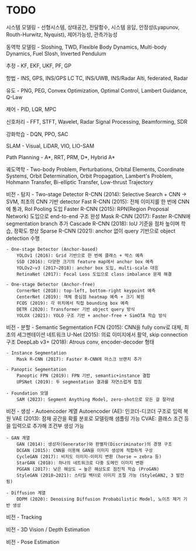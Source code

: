 # TODO



시스템 모델링 - 선형시스템, 상태공간, 전달함수, 시스템 응답, 안정성(Lyapunov, Routh-Hurwitz, Nyquist), 제어가능성, 관측가능성

동역학 모델링 - Sloshing, TWD, Flexible Body Dynamics, Multi-body Dynamics, Fuel Slosh, Inverted Pendulum

추정 - KF, EKF, UKF, PF, GP

항법 - INS, GPS, INS/GPS LC TC, INS/UWB, INS/Radar Alti, federated, Radar

유도 - PNG, PEG, Convex Optimization, Optimal Control, Lambert Guidance, Q-Law

제어 - PID, LQR, MPC

신호처리 - FFT, STFT, Wavelet, Radar Signal Processing, Beamforming, SDR

강화학습 - DQN, PPO, SAC

SLAM - Visual, LiDAR, VIO, LIO-SAM

Path Planning - A*, RRT, PRM, D*, Hybrid A*

궤도역학 - Two-body Problem, Perturbations, Orbital Elements, Coordinate Systems, Orbit Determination, Orbit Propagation, Lambert's Problem, Hohmann Transfer, Bi-elliptic Transfer, Low-thrust Trajectory



비전 - 탐지
    - Two-stage Detector
        R-CNN (2014): Selective Search + CNN → SVM, 최초의 CNN 기반 detector
        Fast R-CNN (2015): 전체 이미지를 한 번에 CNN에 통과, RoI Pooling 도입
        Faster R-CNN (2015): RPN(Region Proposal Network) 도입으로 end-to-end 구조 완성
        Mask R-CNN (2017): Faster R-CNN에 segmentation branch 추가
        Cascade R-CNN (2018): IoU 기준을 점차 높이며 학습, 정확도 향상
        Sparse R-CNN (2021): anchor 없이 query 기반으로 object detection 수행

    - One-stage Detector (Anchor-based)
        YOLOv1 (2016): Grid 기반으로 한 번에 클래스 + 박스 예측
        SSD (2016): 다양한 크기의 feature map에서 anchor box 예측
        YOLOv2~v3 (2017~2018): anchor box 도입, multi-scale 대응
        RetinaNet (2017): Focal Loss 도입으로 class imbalance 문제 해결

    - One-stage Detector (Anchor-free)
        CornerNet (2018): top-left, bottom-right keypoint 예측
        CenterNet (2019): 객체 중심점 heatmap 예측 + 크기 복원
        FCOS (2019): 각 위치에서 직접 bounding box 예측
        DETR (2020): Transformer 기반 object query 방식
        YOLOX (2021): YOLO 구조 기반 + anchor-free + SimOTA 학습 방식

비전 - 분할
    - Semantic Segmentation
        FCN (2015): CNN을 fully conv로 대체, 최초의 세그멘테이션 네트워크
        U-Net (2015): 의료 이미지에서 활약, skip connection 구조
        DeepLab v3+ (2018): Atrous conv, encoder-decoder 형태

    - Instance Segmentation
        Mask R-CNN (2017): Faster R-CNN에 마스크 브랜치 추가

    - Panoptic Segmentation
        Panoptic FPN (2019): FPN 기반, semantic+instance 결합
        UPSNet (2019): 두 segmentation 결과를 자연스럽게 합침

    - Foundation 모델
        SAM (2023): Segment Anything Model, zero-shot으로 모든 걸 잘라냄

비전 - 생성
    - Autoencoder 계열
        Autoencoder (AE): 인코더-디코더 구조로 입력 복원
        VAE (2013): 잠재 공간을 확률 분포로 모델링해 샘플링 가능
        CVAE: 클래스 조건 등을 입력으로 추가해 조건부 생성 가능

    - GAN 계열
        GAN (2014): 생성자(Generator)와 판별자(Discriminator)의 경쟁 구조
        DCGAN (2015): CNN을 이용해 GAN을 이미지 생성에 적합하게 구성
        CycleGAN (2017): 비지도 이미지-이미지 변환 (horse ↔ zebra 등)
        StarGAN (2018): 하나의 네트워크로 다중 도메인 이미지 변환
        PGGAN (2017): 낮은 해상도 → 높은 해상도로 점진적 학습 (ProGAN)
        StyleGAN (2018~2021): 스타일 벡터로 이미지 조절 가능 (StyleGAN2, 3 발전됨)

    - Diffusion 계열
        DDPM (2020): Denoising Diffusion Probabilistic Model, 노이즈 제거 기반 생성

비전 - Tracking

비전 - 3D Vision / Depth Estimation

비전 - Pose Estimation

